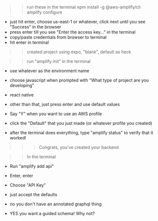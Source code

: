>> run these in the terminal
npm install -g @aws-amplify/cli
amplify configure

- just hit enter, choose us-east-1 or whatever, click next until you see "Success" in the browser
- press enter till you see "Enter the access key..." in the terminal
- copy/paste credentials from browser to terminal 
- hit enter in terminal


>> created project using expo, "blank", default as heck


>> run "amplify init" in the terminal
- use whatever as the environment name
- choose javascript when prompted with "What type of project are you developing"
- react native
- other than that, just press enter and use default values

- Say "Y" when you want to use an AWS profile
- click the "Default" that you just made (or whatever profile you created)
- after the terminal does everything, type "amplify status" to verify that it worked!

>>> Congrats, you've created your backend


>> In the terminal
- Run "amplify add api"
- Enter, enter
- Choose "API Key"
- just accept the defaults

- no you don't have an annotated graphql thing
- YES you want a guided schema! Why not?
- choose one to many relationship because were not making a todo list lol
- it's gonna open your text editor
- edit your schema!

- run "amplify push"
- just hit enter. if you messed up youll have to edit your schema. just keep trying until you get through it
- enter, enter, etc..
- you should end up with a graphql endpoint and api key. Save both of these somewhere secure

>>> Congrats! You added an API and database 

>> Now lets get your app hooked up to this thing

- so "amplify push" should have generated a bunch of files for you in `src/graphql`. we're gonna use those


